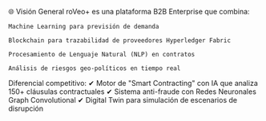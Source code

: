 🌐 Visión General
roVeo+ es una plataforma B2B Enterprise que combina:

    Machine Learning para previsión de demanda

    Blockchain para trazabilidad de proveedores Hyperledger Fabric

    Procesamiento de Lenguaje Natural (NLP) en contratos

    Análisis de riesgos geo-políticos en tiempo real

Diferencial competitivo:
✔ Motor de "Smart Contracting" con IA que analiza 150+ cláusulas contractuales
✔ Sistema anti-fraude con Redes Neuronales Graph Convolutional
✔ Digital Twin para simulación de escenarios de disrupción
    